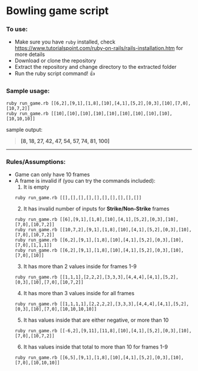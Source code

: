 # Bowling game script


### To use:

 * Make sure you have `ruby` installed, check https://www.tutorialspoint.com/ruby-on-rails/rails-installation.htm for more details
 * Download or clone the repository
 * Extract the repository and change directory to the extracted folder
 * Run the ruby script command!  :+1:

### Sample usage:

```
ruby run_game.rb [[6,2],[9,1],[1,8],[10],[4,1],[5,2],[0,3],[10],[7,0],[10,7,2]]
ruby run_game.rb [[10],[10],[10],[10],[10],[10],[10],[10],[10],[10,10,10]]
```
sample output:
> **[8, 18, 27, 42, 47, 54, 57, 74, 81, 100]**  


---


### Rules/Assumptions:
 
 * Game can only have 10 frames
 * A frame is invalid if (you can try the commands included):
   1. It is empty  
   	```
    ruby run_game.rb [[],[],[],[],[],[],[],[],[],[]]
    ```
   2. It has invalid number of inputs for **Strike/Non-Strike** frames  
    ```
    ruby run_game.rb [[6],[9,1],[1,8],[10],[4,1],[5,2],[0,3],[10],[7,0],[10,7,2]]  
    ruby run_game.rb [[10,7,2],[9,1],[1,8],[10],[4,1],[5,2],[0,3],[10],[7,0],[10,7,2]]
    ruby run_game.rb [[6,2],[9,1],[1,8],[10],[4,1],[5,2],[0,3],[10],[7,0],[1,1,1]]  
    ruby run_game.rb [[6,2],[9,1],[1,8],[10],[4,1],[5,2],[0,3],[10],[7,0],[10]]
    ```  
   3. It has more than 2 values inside for frames 1-9  
    ```
    ruby run_game.rb [[1,1,1],[2,2,2],[3,3,3],[4,4,4],[4,1],[5,2],[0,3],[10],[7,0],[10,7,2]]
    ```
   4. It has more than 3 values inside for all frames  
    ```
    ruby run_game.rb [[1,1,1,1],[2,2,2,2],[3,3,3],[4,4,4],[4,1],[5,2],[0,3],[10],[7,0],[10,10,10,10]]
    ```  
   5. It has values inside that are either negative, or more than 10  
    ```
    ruby run_game.rb [[-6,2],[9,11],[11,8],[10],[4,1],[5,2],[0,3],[10],[7,0],[10,7,2]]
    ``` 
   6. It has values inside that total to more than 10 for frames 1-9  
    ```
    ruby run_game.rb [[6,5],[9,1],[1,8],[10],[4,1],[5,2],[0,3],[10],[7,0],[10,10,10]]
    ``` 
